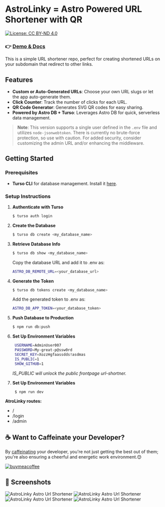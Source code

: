 # AstroLinky = Astro Powered URL Shortener with QR

[![License: CC BY-ND 4.0](https://img.shields.io/badge/License-CC_BY--ND_4.0-lightgrey.svg)](https://creativecommons.org/licenses/by-nd/4.0/)

### 👉 [Demo & Docs](https://astrolinky.netlify.app/)

This is a simple URL shortener repo, perfect for creating shortened URLs on your subdomain that redirect to other links.

## Features

- **Custom or Auto-Generated URLs**: Choose your own URL slugs or let the app auto-generate them.
- **Click Counter**: Track the number of clicks for each URL.
- **QR Code Generator**: Generates SVG QR codes for easy sharing.
- **Powered by Astro DB + Turso**: Leverages Astro DB for quick, serverless data management.

> **Note**: This version supports a single user defined in the `.env` file and utilizes `node-jsonwebtoken`. There is currently no brute-force protection, so use with caution. For added security, consider customizing the admin URL and/or enhancing the middleware.

## Getting Started

### Prerequisites

- **Turso CLI** for database management. Install it [here](https://docs.turso.tech/cli/installation).

### Setup Instructions

1. **Authenticate with Turso**

   ```bash
   $ turso auth login
   ```

2. **Create the Database**

   ```bash
   $ turso db create <my_database_name>
   ```

3. **Retrieve Database Info**
   ```bash
   $ turso db show <my_database_name>
   ```
   Copy the database URL and add it to .env as:
     ```bash
   ASTRO_DB_REMOTE_URL=<your_database_url>
     ```

4. **Generate the Token**
   ```bash
   $ turso db tokens create <my_database_name>
   ```
   Add the generated token to .env as:
     ```bash
   ASTRO_DB_APP_TOKEN=<your_database_token>
     ```

5. **Push Database to Production**
   ```bash
   $ npm run db:push
   ```

6. **Set Up Environment Variables**
   ```bash
    USERNAME=AdminUser007
    PASSWORD=My-great-p@ssw0rd
    SECRET_KEY=XozzHgfaassdds!asdmas
    IS_PUBLIC=1
    SHOW_GITHUB=1
   ```

   _IS_PUBLIC will unlock the public frontpage url-shortner._

7. **Set Up Environment Variables**
   ```bash
    $ npm run dev
    ```

**AtroLinky routes:**
- /
- /login
- /admin


## ☕️ Want to Caffeinate your Developer? 

By [caffeinating](https://www.buymeacoffee.com/unfolding.io) your developer, you're not just getting the best out of them; you're also ensuring a cheerful and energetic work environment.😊

[![buymeacoffee](https://starfunnel.unfolding.io/screenshots/bymeacoffee.webp)](https://www.buymeacoffee.com/unfolding.io)


## 📸 Screenshots

![AstroLinky Astro Url Shortener](https://astrolinky.netlify.app/screenshots/AstroLinky_1.png)
![AstroLinky Astro Url Shortener](https://astrolinky.netlify.app/screenshots/AstroLinky_2.png)
![AstroLinky Astro Url Shortener](https://astrolinky.netlify.app/screenshots/AstroLinky_login.png)
![AstroLinky Astro Url Shortener](https://astrolinky.netlify.app/screenshots/AstroLinky_admin.png)


